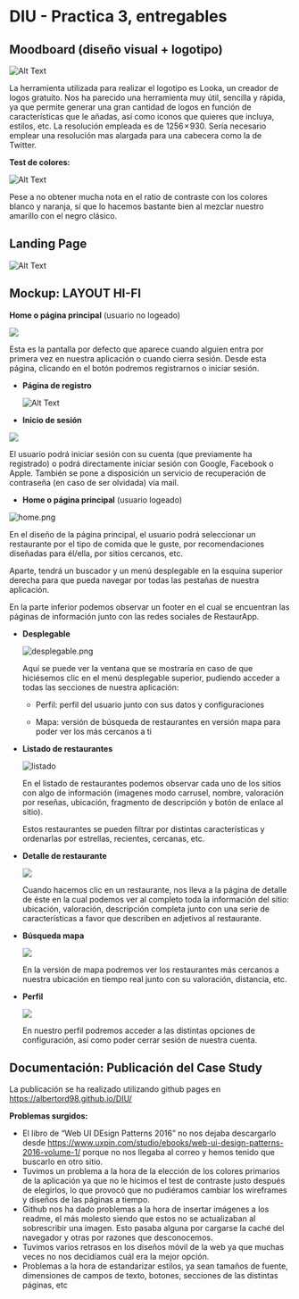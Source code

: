 # DIU - Practica 3, entregables

## Moodboard (diseño visual + logotipo)   

![Alt Text](../img/moodboard.png)

La herramienta utilizada para realizar el logotipo es Looka, un creador de logos gratuito. Nos ha parecido una herramienta muy útil, sencilla y rápida, ya que permite generar una gran cantidad de logos en función de características que le añadas, así como iconos que quieres que incluya, estilos, etc. 
La resolución empleada es de 1256 × 930. 
Sería necesario emplear una resolución mas alargada para una cabecera como la de Twitter.



**Test de colores:**

![Alt Text](test.png)

Pese a no obtener mucha nota en el ratio de contraste con los colores blanco y naranja, sí que lo hacemos bastante bien al mezclar nuestro amarillo con el negro clásico.



## Landing Page

![Alt Text](../img/landingPage.png)



## Mockup: LAYOUT HI-FI

**Home o página principal** (usuario no logeado)

![](pricipal.png)

Esta es la pantalla por defecto que aparece cuando alguien entra por primera vez en nuestra aplicación o cuando cierra sesión. Desde esta página, clicando en el botón podremos registrarnos o iniciar sesión.

* **Página de registro**

  ![Alt Text](registro3.png)

* **Inicio de sesión**

![](login.png)

El usuario podrá iniciar sesión con su cuenta (que previamente ha registrado) o podrá directamente iniciar sesión con Google, Facebook o Apple. También se pone a disposición un servicio de recuperación de contraseña (en caso de ser olvidada) vía mail.

* **Home o página principal** (usuario logeado)

![home.png](home.png)

En el diseño de la página principal, el usuario podrá seleccionar un restaurante por el tipo de comida que le guste, por recomendaciones diseñadas para él/ella, por sitios cercanos, etc.

Aparte, tendrá un buscador y un menú desplegable en la esquina superior derecha para que pueda navegar por todas las pestañas de nuestra aplicación.

En la parte inferior podemos observar un footer en el cual se encuentran las páginas de información junto con las redes sociales de RestaurApp.



* **Desplegable**

  ![desplegable.png](desplegable.png)

  Aquí se puede ver la ventana que se mostraría en caso de que hiciésemos clic en el menú desplegable superior, pudiendo acceder a todas las secciones de nuestra aplicación:

  * Perfil: perfil del usuario junto con sus datos y configuraciones

  * Mapa: versión de búsqueda de restaurantes en versión mapa para poder ver los más cercanos a ti

    

* **Listado de restaurantes**

  ![listado](listado.png)

  En el listado de restaurantes podemos observar cada uno de los sitios con algo de información (imagenes modo carrusel, nombre, valoración por reseñas, ubicación, fragmento de descripción y botón de enlace al sitio).

  Estos restaurantes se pueden filtrar por distintas características y ordenarlas por estrellas, recientes, cercanas, etc.

  

* **Detalle de restaurante**

  ![](detalle.png)

  Cuando hacemos clic en un restaurante, nos lleva a la página de detalle de éste en la cual podemos ver al completo toda la información del sitio: ubicación, valoración, descripción completa junto con una serie de características a favor que describen en adjetivos al restaurante.

  

* **Búsqueda mapa**

  ![](mapa.png)

  En la versión de mapa podremos ver los restaurantes más cercanos a nuestra ubicación en tiempo real junto con su valoración, distancia, etc.

  

* **Perfil**

  ![](perfil.png)

  

  En nuestro perfil podremos acceder a las distintas opciones de configuración, así como poder cerrar sesión de nuestra cuenta.

## Documentación: Publicación del Case Study

La publicación se ha realizado utilizando github pages en https://albertord98.github.io/DIU/

**Problemas surgidos:**

- El libro de “Web UI DEsign Patterns 2016” no nos dejaba descargarlo desde https://www.uxpin.com/studio/ebooks/web-ui-design-patterns-2016-volume-1/ porque no nos llegaba al correo y hemos tenido que buscarlo en otro sitio.
- Tuvimos un problema a la hora de la elección de los colores primarios de la aplicación ya que no le hicimos el test de contraste justo después de elegirlos, lo que provocó que no pudiéramos cambiar los wireframes y diseños de las páginas a tiempo.
- Github nos ha dado problemas a la hora de insertar imágenes a los readme, el más molesto siendo que estos no se actualizaban al sobrescribir una imagen. Esto pasaba alguna por cargarse la caché del navegador y otras por razones que desconocemos.
- Tuvimos varios retrasos en los diseños móvil de la web ya que muchas veces no nos decidíamos cuál era la mejor opción.
- Problemas a la hora de estandarizar estilos, ya sean tamaños de fuente, dimensiones de campos de texto, botones, secciones de las distintas páginas, etc




